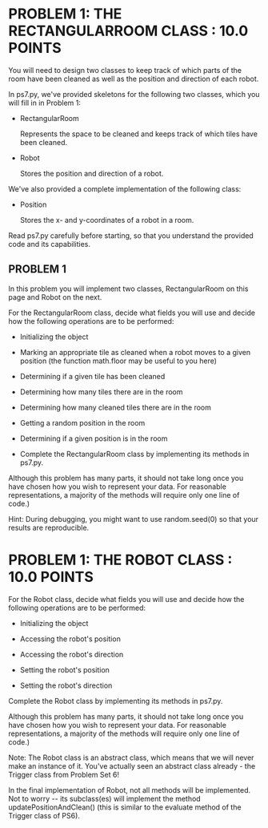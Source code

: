 PROBLEM 1: THE RECTANGULARROOM CLASS : 10.0 POINTS
==================================================

You will need to design two classes to keep track of which parts of the room have been cleaned as well as the position and direction of each robot.

In ps7.py, we've provided skeletons for the following two classes, which you will fill in in Problem 1:

 - RectangularRoom

   Represents the space to be cleaned and keeps track of which tiles have been cleaned.

 - Robot

   Stores the position and direction of a robot.

We've also provided a complete implementation of the following class:

 - Position

   Stores the x- and y-coordinates of a robot in a room.

Read ps7.py carefully before starting, so that you understand the provided code and its capabilities.

PROBLEM 1
---------

In this problem you will implement two classes, RectangularRoom on this page and Robot on the next.

For the RectangularRoom class, decide what fields you will use and decide how the following operations are to be performed:

 - Initializing the object

 - Marking an appropriate tile as cleaned when a robot moves to a given position (the function math.floor may be useful to you here)

 - Determining if a given tile has been cleaned

 - Determining how many tiles there are in the room

 - Determining how many cleaned tiles there are in the room

 - Getting a random position in the room

 - Determining if a given position is in the room

 - Complete the RectangularRoom class by implementing its methods in ps7.py.

Although this problem has many parts, it should not take long once you have chosen how you wish to represent your data. For reasonable representations, a majority of the methods will require only one line of code.)

Hint: During debugging, you might want to use random.seed(0) so that your results are reproducible.

PROBLEM 1: THE ROBOT CLASS : 10.0 POINTS
========================================

For the Robot class, decide what fields you will use and decide how the following operations are to be performed:

 - Initializing the object

 - Accessing the robot's position

 - Accessing the robot's direction

 - Setting the robot's position

 - Setting the robot's direction

Complete the Robot class by implementing its methods in ps7.py.

Although this problem has many parts, it should not take long once you have chosen how you wish to represent your data. For reasonable representations, a majority of the methods will require only one line of code.)

Note: The Robot class is an abstract class, which means that we will never make an instance of it. You've actually seen an abstract class already - the Trigger class from Problem Set 6!

In the final implementation of Robot, not all methods will be implemented. Not to worry -- its subclass(es) will implement the method updatePositionAndClean() (this is similar to the evaluate method of the Trigger class of PS6).
